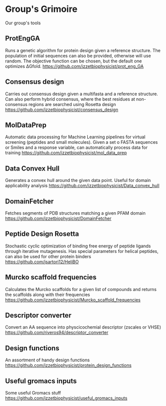 # Group's Grimoire
Our group's tools

## ProtEngGA
Runs a genetic algorithm for protein design given a reference structure. The population of initial sequences can also be provided, otherwise will use random. The objective function can be chosen, but the default one optimizes ΔGfold.
https://github.com/izzetbiophysicist/prot_eng_GA

## Consensus design
Carries out consensus design given a multifasta and a reference structure. Can also perform hybrid consensus, where the best residues at non-consensus regions are searched using Rosetta design
https://github.com/izzetbiophysicist/consensus_design

## MolDataPrep
Automatic data processing for Machine Learning pipelines for virtual screening (peptides and small molecules). Given a set o FASTA sequences or Smiles and a response variable, can automatically process data for training
https://github.com/izzetbiophysicist/mol_data_prep


## Data Convex Hull
Generates a convex hull around the given data point. Useful for domain applicability analysis
https://github.com/izzetbiophysicist/Data_convex_hull


## DomainFetcher
Fetches segments of PDB structures matching a given PFAM domain
https://github.com/izzetbiophysicist/DomainFetcher

## Peptide Design Rosetta
Stochastic cyclic optimization of binding free energy of peptide ligands through iterative mutagenesis. Has special parameters for helical peptides, can also be used for other protein binders
https://github.com/jsartori12/HeliBO

## Murcko scaffold frequencies
Calculates the Murcko scaffolds for a given list of compounds and returns the scaffolds along with their frequencies
https://github.com/izzetbiophysicist/Murcko_scaffold_frequencies


## Descriptor converter
Convert an AA sequence into physcicochemial descriptor (zscales or VHSE)
https://github.com/riveros94/descriptor_converter

## Design functions
An assortment of handy design functions
https://github.com/izzetbiophysicist/protein_design_functions

## Useful gromacs inputs
Some useful Gromacs stuff
https://github.com/izzetbiophysicist/useful_gromacs_inputs
